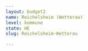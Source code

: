 ```yaml
---
layout: budget2
name: Reichelsheim (Wetterau)
level: kommune
state: HE
slug: Reichelsheim-Wetterau

---
```



